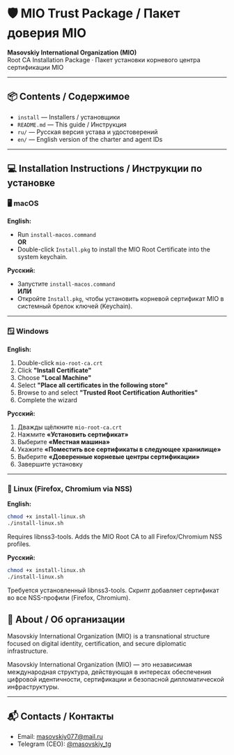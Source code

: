 # 🛡 MIO Trust Package / Пакет доверия MIO

**Masovskiy International Organization (MIO)**  
Root CA Installation Package · Пакет установки корневого центра сертификации MIO

---

## 📦 Contents / Содержимое

- `install` — Installers / установщики
- `README.md` — This guide / Инструкция  
- `ru/` — Русская версия устава и удостоверений  
- `en/` — English version of the charter and agent IDs

---

## 💻 Installation Instructions / Инструкции по установке

### 🖥 macOS

**English:**  
- Run `install-macos.command`  
**OR**  
- Double-click `Install.pkg` to install the MIO Root Certificate into the system keychain.

**Русский:**  
- Запустите `install-macos.command`  
**ИЛИ**  
- Откройте `Install.pkg`, чтобы установить корневой сертификат MIO в системный брелок ключей (Keychain).

---

### 🪟 Windows

**English:**  
1. Double-click `mio-root-ca.crt`  
2. Click **"Install Certificate"**  
3. Choose **"Local Machine"**  
4. Select **"Place all certificates in the following store"**  
5. Browse to and select **"Trusted Root Certification Authorities"**  
6. Complete the wizard

**Русский:**  
1. Дважды щёлкните `mio-root-ca.crt`  
2. Нажмите **«Установить сертификат»**  
3. Выберите **«Местная машина»**  
4. Укажите **«Поместить все сертификаты в следующее хранилище»**  
5. Выберите **«Доверенные корневые центры сертификации»**  
6. Завершите установку

---

### 🐧 Linux (Firefox, Chromium via NSS)

**English:**  
```bash
chmod +x install-linux.sh
./install-linux.sh
```
Requires libnss3-tools. Adds the MIO Root CA to all Firefox/Chromium NSS profiles.

**Русский:**
```bash
chmod +x install-linux.sh
./install-linux.sh
```
Требуется установленный libnss3-tools. Скрипт добавляет сертификат во все NSS-профили (Firefox, Chromium).

## 🧾 About / Об организации

Masovskiy International Organization (MIO) is a transnational structure focused on digital identity, certification, and secure diplomatic infrastructure.

Masovskiy International Organization (MIO) — это независимая международная структура, действующая в интересах обеспечения цифровой идентичности, сертификации и безопасной дипломатической инфраструктуры.

---

## 📬 Contacts / Контакты

- Email: [masovskiy077@mail.ru](mailto:masovskiy077@mail.ru)  
- Telegram (CEO): [@masovskiy_tg](https://t.me/masovskiy_tg)
